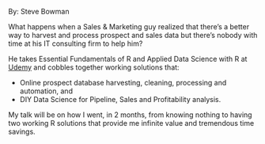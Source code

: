 By: Steve Bowman

What happens when a Sales & Marketing guy realized that there’s a better way to harvest and process prospect and sales data but there’s nobody with time at his IT consulting firm to help him?

He takes Essential Fundamentals of R and Applied Data Science with R at [Udemy](https://www.udemy.com/) and cobbles together working solutions that: 
* Online prospect database harvesting, cleaning, processing and automation, and 
* DIY Data Science for Pipeline, Sales and Profitability analysis. 

My talk will be on how I went, in 2 months, from knowing nothing to having two working R solutions that provide me infinite value and tremendous time savings. 

